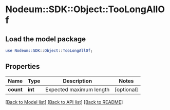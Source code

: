 # Nodeum::SDK::Object::TooLongAllOf

## Load the model package
```perl
use Nodeum::SDK::Object::TooLongAllOf;
```

## Properties
Name | Type | Description | Notes
------------ | ------------- | ------------- | -------------
**count** | **int** | Expected maximum length | [optional] 

[[Back to Model list]](../README.md#documentation-for-models) [[Back to API list]](../README.md#documentation-for-api-endpoints) [[Back to README]](../README.md)


